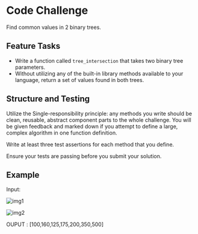 # Code Challenge

Find common values in 2 binary trees.

## Feature Tasks

- Write a function called ```tree_intersection``` that takes two binary tree parameters.
- Without utilizing any of the built-in library methods available to your language, return a set of values found in both trees.

## Structure and Testing

Utilize the Single-responsibility principle: any methods you write should be clean, reusable, abstract component parts to the whole challenge. You will be given feedback and marked down if you attempt to define a large, complex algorithm in one function definition.

Write at least three test assertions for each method that you define.

Ensure your tests are passing before you submit your solution.

## Example

Input:

![img1](https://codefellows.github.io/common_curriculum/data_structures_and_algorithms/Code_401/class-32/BT1.PNG)

![img2](https://codefellows.github.io/common_curriculum/data_structures_and_algorithms/Code_401/class-32/BT2.PNG)

OUPUT : [100,160,125,175,200,350,500]


